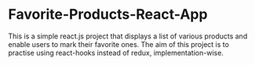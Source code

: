 # Favorite-Products-React-App
This is a simple react.js project that displays a list of various products and enable users to mark their favorite ones. The aim of this project is to practise using react-hooks instead of redux, implementation-wise.
